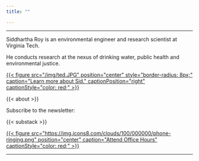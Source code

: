 ```yaml
---
title: ""

---
```


------
Siddhartha Roy is an environmental engineer and research scientist at Virginia Tech. 

He conducts research at the nexus of drinking water, public health and environmental justice. 

[{{< figure src="/img/ted.JPG" position="center" style="border-radius: 8px;" caption="Learn more about Sid." captionPosition="right" captionStyle="color: red;" >}}](/about/)

{{< about >}}

Subscribe to the newsletter:

{{< substack >}}

[{{< figure src="https://img.icons8.com/clouds/100/000000/phone-ringing.png" position="center" caption="Attend Office Hours" captionStyle="color: red;" >}}](/officehours/)

------
